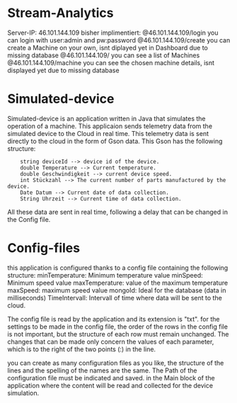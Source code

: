 # Stream-Analytics
Server-IP: 46.101.144.109
bisher implimentiert: 
	@46.101.144.109/login you can login with user:admin and pw:password 
	@46.101.144.109/create you can create a Machine on your own, isnt diplayed yet in Dashboard due to missing database
	@46.101.144.109/ you can see a list of Machines	
	@46.101.144.109/machine you can see the chosen machine details, isnt displayed yet due to missing database
	
	
# Simulated-device 

Simulated-device is an application written in Java that simulates the operation of a machine.  This applicaion sends telemetry data from the simulated device to the Cloud in real time. This telemetry data is sent directly to the cloud in the form of Gson data. 
This Gson has the following structure:

        string deviceId --> device id of the device.
        double Temperature --> Current temperature.
        double Geschwindigkeit --> current device speed.
        int Stückzahl --> The current number of parts manufactured by the device.
        Date Datum --> Current date of data collection.
        String Uhrzeit --> Current time of data collection. 
	
All these data are sent in real time, following a delay that can be changed in the Config file.

# Config-files 

this application is configured thanks to a config file containing the following structure:
	minTemperature: Minimum temperature value
	minSpeed: Minimum speed value
	maxTemperature: value of the maximum temperature
	maxSpeed: maximum speed value
	mongoId: Ideal for the database (data in milliseconds)
	TimeIntervall: Intervall of time where data will be sent to the cloud. 

The config file is read by the application and its extension is "txt".
for the settings to be made in the config file,
the order of the rows in the config file is not important, but the structure of each row must remain unchanged. The changes that can be made only concern the values of each parameter, which is to the right of the two points (:) in the line.

you can create as many configuration files as you like, the structure of the lines and the spelling of the names are the same. The Path of the configuration file must be indicated and saved.
in the Main block of the application where the content will be read and collected for the device simulation.
